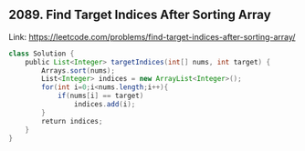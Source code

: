 ## 2089. Find Target Indices After Sorting Array
Link: https://leetcode.com/problems/find-target-indices-after-sorting-array/

```java
class Solution {
    public List<Integer> targetIndices(int[] nums, int target) {
        Arrays.sort(nums);
        List<Integer> indices = new ArrayList<Integer>();
        for(int i=0;i<nums.length;i++){
            if(nums[i] == target)
                indices.add(i);
        }
        return indices;
    }
}
```
